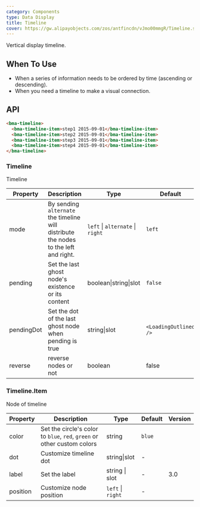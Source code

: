 ```yaml
---
category: Components
type: Data Display
title: Timeline
cover: https://gw.alipayobjects.com/zos/antfincdn/vJmo00mmgR/Timeline.svg
---
```


Vertical display timeline.

## When To Use

- When a series of information needs to be ordered by time (ascending or descending).
- When you need a timeline to make a visual connection.

## API

```html
<bma-timeline>
  <bma-timeline-item>step1 2015-09-01</bma-timeline-item>
  <bma-timeline-item>step2 2015-09-01</bma-timeline-item>
  <bma-timeline-item>step3 2015-09-01</bma-timeline-item>
  <bma-timeline-item>step4 2015-09-01</bma-timeline-item>
</bma-timeline>
```

### Timeline

Timeline

| Property | Description | Type | Default |
| --- | --- | --- | --- |
| mode | By sending `alternate` the timeline will distribute the nodes to the left and right. | `left` \| `alternate` \| `right` | `left` |
| pending | Set the last ghost node's existence or its content | boolean\|string\|slot | `false` |
| pendingDot | Set the dot of the last ghost node when pending is true | string\|slot | `<LoadingOutlined />` |
| reverse | reverse nodes or not | boolean | false |

### Timeline.Item

Node of timeline

| Property | Description | Type | Default | Version |
| --- | --- | --- | --- | --- |
| color | Set the circle's color to `blue`, `red`, `green` or other custom colors | string | `blue` |  |
| dot | Customize timeline dot | string\|slot | - |  |
| label | Set the label | string \| slot | - | 3.0 |
| position | Customize node position | `left` \| `right` | - |  |
